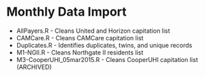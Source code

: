 # Monthly Data Import

* AllPayers.R - Cleans United and Horizon capitation list
* CAMCare.R - Cleans CAMCare capitation list
* Duplicates.R - Identifies duplicates, twins, and unique records
* M1-NGII.R - Cleans Northgate II residents list
* M3-CooperUHI_05mar2015.R - Cleans CooperUHI capitation list (ARCHIVED)
